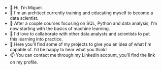 - 👋 Hi, I’m Miguel.
- 👀 I'm an architect currently training and educating myself to become a data scientist.
- 🌱 After a couple courses focusing on SQL, Python and data analysis, I'm now starting with the basics of machine learning.
- 💞️ I'd love to collaborate with other data analysts and scientists to put this learning into practice.
- 🤝 Here you'll find some of my projects to give you an idea of what I'm capable of. I'd be happy to hear what you think!
- 📫 You can contact me through my LinkedIn account, you'll find the link on my profile.

<!---
picusin/picusin is a ✨ special ✨ repository because its `README.md` (this file) appears on your GitHub profile.
You can click the Preview link to take a look at your changes.
--->
